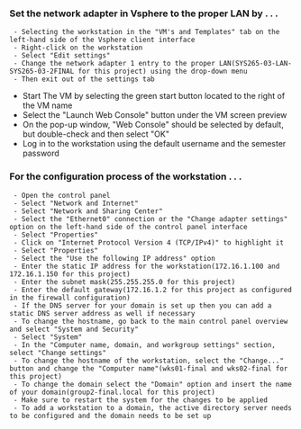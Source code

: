 ### Set the network adapter in Vsphere to the proper LAN by . . .
     - Selecting the workstation in the "VM's and Templates" tab on the left-hand side of the Vsphere client interface
     - Right-click on the workstation
     - Select "Edit settings"
     - Change the network adapter 1 entry to the proper LAN(SYS265-03-LAN-SYS265-03-2FINAL for this project) using the drop-down menu
     - Then exit out of the settings tab

- Start The VM by selecting the green start button located to the right of the VM name
- Select the "Launch Web Console" button under the VM screen preview
- On the pop-up window, "Web Console" should be selected by default, but double-check and then select "OK"
- Log in to the workstation using the default username and the semester password

### For the configuration process of the workstation . . .
     - Open the control panel
     - Select "Network and Internet"
     - Select "Network and Sharing Center"
     - Select the "Ethernet0" connection or the "Change adapter settings" option on the left-hand side of the control panel interface
     - Select "Properties"
     - Click on "Internet Protocol Version 4 (TCP/IPv4)" to highlight it
     - Select "Properties"
     - Select the "Use the following IP address" option
     - Enter the static IP address for the workstation(172.16.1.100 and 172.16.1.150 for this project)
     - Enter the subnet mask(255.255.255.0 for this project)
     - Enter the default gateway(172.16.1.2 for this project as configured in the firewall configuration)
     - If the DNS server for your domain is set up then you can add a static DNS server address as well if necessary
     - To change the hostname, go back to the main control panel overview and select "System and Security"
     - Select "System"
     - In the "Computer name, domain, and workgroup settings" section, select "Change settings"
     - To change the hostname of the workstation, select the "Change..." button and change the "Computer name"(wks01-final and wks02-final for this project)
     - To change the domain select the "Domain" option and insert the name of your domain(group2-final.local for this project)
     - Make sure to restart the system for the changes to be applied
     - To add a workstation to a domain, the active directory server needs to be configured and the domain needs to be set up